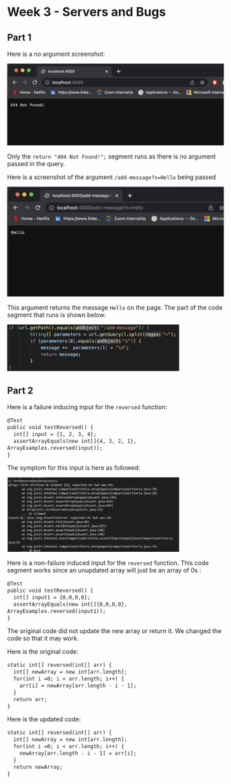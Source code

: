 # Week 3 - Servers and Bugs 

## Part 1 

Here is a no argument screenshot: 

<img src = "images/404NotFound.png" width = "700">

Only the `return "404 Not Found!";` segment runs as there is no argument passed in the query.

Here is a screenshot of the argument `/add-message?s=Hello` being passed 

<img src = "images/Hello.png" width = "700">

This argument returns the message `Hello` on the page. The part of the code segment that runs is shown below: 

<img src = "images/argument.png" width = "400">

## Part 2

Here is a failure inducing input for the `reversed` function: 
```
@Test
public void testReversed() {
  int[] input = {1, 2, 3, 4};
  assertArrayEquals(new int[]{4, 3, 2, 1}, ArrayExamples.reversed(input));
}
```
The symptom for this input is here as followed: 

<img src = "images/reverseTest.png" width = "400"> 

Here is a non-failure induced input for the `reversed` function. This code segment works since an unupdated array will just be an array of 0s : 

```
@Test
public void testReversed() {
  int[] input1 = {0,0,0,0};
  assertArrayEquals(new int[]{0,0,0,0}, ArrayExamples.reversed(input1));
}
```
The original code did not update the new array or return it. We changed the code so that it may work. 

Here is the original code: 
```
static int[] reversed(int[] arr) { 
  int[] newArray = new int[arr.length]; 
  for(int i =0; i < arr.length; i++) { 
    arr[i] = newArray[arr.length - i - 1];
  }
  return arr; 
}
```
Here is the updated code: 
```
static int[] reversed(int[] arr) { 
  int[] newArray = new int[arr.length]; 
  for(int i =0; i < arr.length; i++) { 
    newArray[arr.length - i - 1] = arr[i]; 
  }
  return newArray; 
}
```
